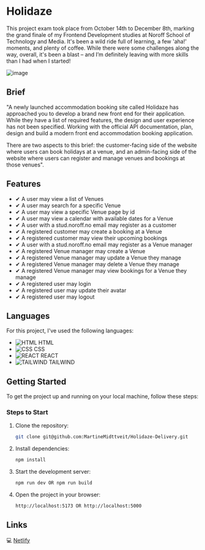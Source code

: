 # Holidaze

This project exam took place from October 14th to December 8th, marking the grand finale of my Frontend Development studies at Noroff School of Technology and Media. It's been a wild ride full of learning, a few 'aha!' moments, and plenty of coffee. While there were some challenges along the way, overall, it's been a blast – and I’m definitely leaving with more skills than I had when I started!

![image](https://github.com/user-attachments/assets/af02dd55-2459-4188-949d-519d4676d5a2)

## Brief
"A newly launched accommodation booking site called Holidaze has approached you to develop a brand new front end for their application. While they have a list of required features, the design and user experience has not been specified. Working with the official API documentation, plan, design and build a modern front end accommodation booking application.

There are two aspects to this brief: the customer-facing side of the website where users can book holidays at a venue, and an admin-facing side of the website where users can register and manage venues and bookings at those venues".

## Features

- <span>&#x2714;</span> A user may view a list of Venues
- <span>&#x2714;</span> A user may search for a specific Venue
- <span>&#x2714;</span> A user may view a specific Venue page by id
- <span>&#x2714;</span> A user may view a calendar with available dates for a Venue
- <span>&#x2714;</span> A user with a stud.noroff.no email may register as a customer
- <span>&#x2714;</span> A registered customer may create a booking at a Venue
- <span>&#x2714;</span> A registered customer may view their upcoming bookings
- <span>&#x2714;</span> A user with a stud.noroff.no email may register as a Venue manager
- <span>&#x2714;</span> A registered Venue manager may create a Venue
- <span>&#x2714;</span> A registered Venue manager may update a Venue they manage
- <span>&#x2714;</span> A registered Venue manager may delete a Venue they manage
- <span>&#x2714;</span> A registered Venue manager may view bookings for a Venue they manage
- <span>&#x2714;</span> A registered user may login
- <span>&#x2714;</span> A registered user may update their avatar
- <span>&#x2714;</span> A registered user may logout

## Languages

For this project, I've used the following languages:

- ![HTML](https://img.shields.io/badge/HTML-%23E44D26.svg?style=flat&logo=html5&logoColor=white) HTML
- ![CSS](https://img.shields.io/badge/CSS-%231572B6.svg?style=flat&logo=css3&logoColor=white) CSS
- ![REACT](https://img.shields.io/badge/React-%2320232a.svg?style=flat&logo=react&logoColor=%2361DAFB) REACT
- ![TAILWIND](https://img.shields.io/badge/Tailwind-%2338B2AC.svg?style=flat&logo=tailwindcss&logoColor=white) TAILWIND

## Getting Started

To get the project up and running on your local machine, follow these steps:

### Steps to Start

1. Clone the repository:
   ```bash
   git clone git@github.com:MartineMidttveit/Holidaze-Delivery.git

2. Install dependencies:
   ```bash
   npm install

3. Start the development server:
   ```bash
   npm run dev OR npm run build

4. Open the project in your browser:
   ```bash
   http://localhost:5173 OR http://localhost:5000

## Links  
💻 [Netlify](https://holidazeeee.netlify.app/?)

